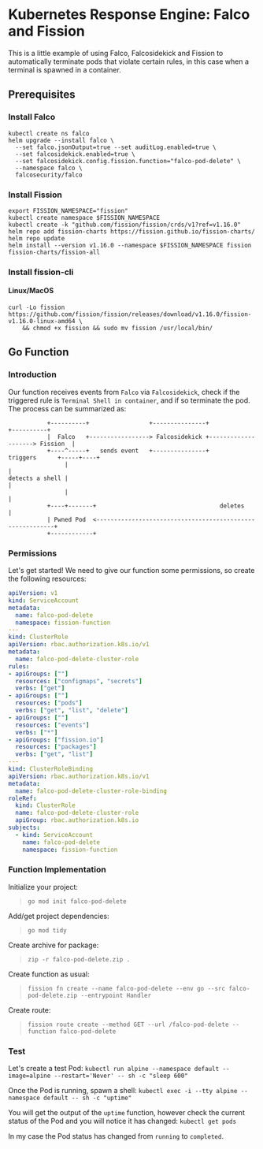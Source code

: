 # Kubernetes Response Engine: Falco and Fission

This is a little example of using Falco, Falcosidekick and Fission to automatically terminate pods that violate certain rules, in this case when a terminal is spawned in a container.  

## Prerequisites

### Install Falco  

```shell
kubectl create ns falco
helm upgrade --install falco \
  --set falco.jsonOutput=true --set auditLog.enabled=true \
  --set falcosidekick.enabled=true \
  --set falcosidekick.config.fission.function="falco-pod-delete" \
  --namespace falco \
  falcosecurity/falco
```

### Install Fission  

```shell
export FISSION_NAMESPACE="fission"
kubectl create namespace $FISSION_NAMESPACE
kubectl create -k "github.com/fission/fission/crds/v1?ref=v1.16.0"
helm repo add fission-charts https://fission.github.io/fission-charts/
helm repo update
helm install --version v1.16.0 --namespace $FISSION_NAMESPACE fission fission-charts/fission-all
```

### Install fission-cli  

#### Linux/MacOS  

```shell
curl -Lo fission https://github.com/fission/fission/releases/download/v1.16.0/fission-v1.16.0-linux-amd64 \
    && chmod +x fission && sudo mv fission /usr/local/bin/
```

## Go Function  

### Introduction  

Our function receives events from `Falco` via `Falcosidekick`, check if the triggered rule is `Terminal Shell in container`, and if so terminate the pod. The process can be summarized as:  

```
           +----------+                 +---------------+                    +----------+
           |  Falco   +-----------------> Falcosidekick +--------------------> Fission  |
           +----^-----+   sends event   +---------------+      triggers      +-----+----+
                |                                                                  |
detects a shell |                                                                  |
                |                                                                  |
           +----+-------+                                   deletes                |
           | Pwned Pod  <----------------------------------------------------------+
           +------------+
```  

### Permissions  

Let's get started! We need to give our function some permissions, so create the following resources:  

```yaml
apiVersion: v1
kind: ServiceAccount
metadata:
  name: falco-pod-delete
  namespace: fission-function
---
kind: ClusterRole
apiVersion: rbac.authorization.k8s.io/v1
metadata:
  name: falco-pod-delete-cluster-role
rules:
- apiGroups: [""]
  resources: ["configmaps", "secrets"]
  verbs: ["get"]
- apiGroups: [""]
  resources: ["pods"]
  verbs: ["get", "list", "delete"]
- apiGroups: [""]
  resources: ["events"]
  verbs: ["*"]
- apiGroups: ["fission.io"]
  resources: ["packages"]
  verbs: ["get", "list"]
---
kind: ClusterRoleBinding
apiVersion: rbac.authorization.k8s.io/v1
metadata:
  name: falco-pod-delete-cluster-role-binding
roleRef:
  kind: ClusterRole
  name: falco-pod-delete-cluster-role
  apiGroup: rbac.authorization.k8s.io
subjects:
  - kind: ServiceAccount
    name: falco-pod-delete
    namespace: fission-function
```

### Function Implementation  

Initialize your project:  

> `go mod init falco-pod-delete`  

Add/get project dependencies:  

> `go mod tidy`  

Create archive for package:  

> `zip -r falco-pod-delete.zip .`  

Create function as usual:  

> `fission fn create --name falco-pod-delete --env go --src falco-pod-delete.zip --entrypoint Handler`

Create route:  

> `fission route create --method GET --url /falco-pod-delete --function falco-pod-delete`  

### Test  

Let's create a test Pod: `kubectl run alpine --namespace default --image=alpine --restart='Never' -- sh -c "sleep 600"`  

Once the Pod is running, spawn a shell: `kubectl exec -i --tty alpine --namespace default -- sh -c "uptime"`  

You will get the output of the `uptime` function, however check the current status of the Pod and you will notice it has changed: `kubectl get pods`  

In my case the Pod status has changed from `running` to `completed`.  
